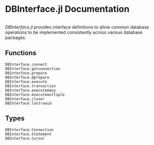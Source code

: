 # DBInterface.jl Documentation

```@contents
```
*DBInterface.jl* provides interface definitions to allow common database operations to be implemented consistently
across various database packages.

## Functions
```@docs
DBInterface.connect
DBInterface.getconnection
DBInterface.prepare
DBInterface.@prepare
DBInterface.execute
DBInterface.transaction
DBInterface.executemany
DBInterface.executemultiple
DBInterface.close!
DBInterface.lastrowid
```

## Types

```@docs
DBInterface.Connection
DBInterface.Statement
DBInterface.Cursor
```
